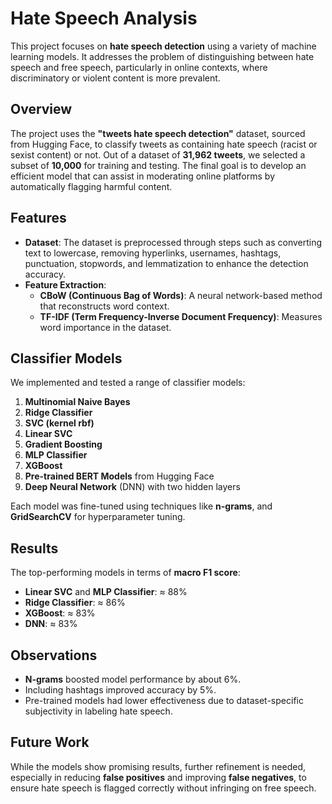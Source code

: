 # Hate Speech Analysis

This project focuses on **hate speech detection** using a variety of machine learning models. It addresses the problem of distinguishing between hate speech and free speech, particularly in online contexts, where discriminatory or violent content is more prevalent.

## Overview

The project uses the **"tweets hate speech detection"** dataset, sourced from Hugging Face, to classify tweets as containing hate speech (racist or sexist content) or not. Out of a dataset of **31,962 tweets**, we selected a subset of **10,000** for training and testing. The final goal is to develop an efficient model that can assist in moderating online platforms by automatically flagging harmful content.

## Features

- **Dataset**: The dataset is preprocessed through steps such as converting text to lowercase, removing hyperlinks, usernames, hashtags, punctuation, stopwords, and lemmatization to enhance the detection accuracy.
- **Feature Extraction**: 
  - **CBoW (Continuous Bag of Words)**: A neural network-based method that reconstructs word context.
  - **TF-IDF (Term Frequency-Inverse Document Frequency)**: Measures word importance in the dataset.
  
## Classifier Models

We implemented and tested a range of classifier models:

1. **Multinomial Naive Bayes**
2. **Ridge Classifier**
3. **SVC (kernel rbf)**
4. **Linear SVC**
5. **Gradient Boosting**
6. **MLP Classifier**
7. **XGBoost**
8. **Pre-trained BERT Models** from Hugging Face
9. **Deep Neural Network** (DNN) with two hidden layers

Each model was fine-tuned using techniques like **n-grams**, and **GridSearchCV** for hyperparameter tuning.

## Results

The top-performing models in terms of **macro F1 score**:
- **Linear SVC** and **MLP Classifier**: ≈ 88%
- **Ridge Classifier**: ≈ 86%
- **XGBoost**: ≈ 83%
- **DNN**: ≈ 83%

## Observations

- **N-grams** boosted model performance by about 6%.
- Including hashtags improved accuracy by 5%.
- Pre-trained models had lower effectiveness due to dataset-specific subjectivity in labeling hate speech.

## Future Work

While the models show promising results, further refinement is needed, especially in reducing **false positives** and improving **false negatives**, to ensure hate speech is flagged correctly without infringing on free speech.
